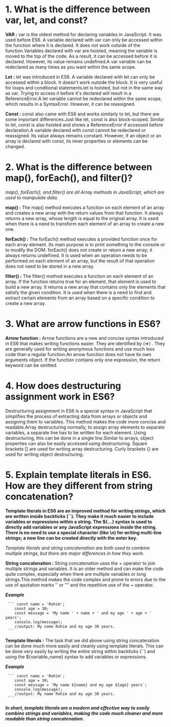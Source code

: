 

# 1. What is the difference between var, let, and const?

****VAR :****  var is the oldest method for declaring variables in JavaScript. It was used before ES6. A variable declared with var can only be accessed within the function where it is declared. It does not work outside of the function.Variables declared with var are hoisted, meaning the variable is moved to the top of the code. As a result, it can be accessed before it is declared. However, its value remains undefined.A var variable can be redeclared as many times as you want within the same scope.


****Let :****  let was introduced in ES6. A variable declared with let can only be accessed within a block. It doesn't work outside the block. It is very useful for loops and conditional statements.let is hoisted, but not in the same way as var. Trying to access it before it's declared will result in a ReferenceError.A let variable cannot be redeclared within the same scope, which results in a SyntaxError. However, it can be reassigned.


****Const :****  const also came with ES6 and works similarly to let, but there are some important differences.Just like let, const is also block-scoped. Similar to let, const is also hoisted and shows a ReferenceError if accessed before declaration.A variable declared with const cannot be redeclared or reassigned. Its value always remains constant. However, if an object or an array is declared with const, its inner properties or elements can be changed.






# 2. What is the difference between map(), forEach(), and filter()?

*map(), forEach(), and filter() are all Array methods in JavaScript, which are used to manipulate data.*

****map() :**** The map() method executes a function on each element of an array and creates a new array with the return values from that function. It always returns a new array, whose length is equal to the original array. It is used when there is a need to transform each element of an array to create a new one.

****forEach() :**** The forEach() method executes a provided function once for each array element. Its main purpose is to print something to the console or to modify the DOM. forEach() does not create or return a new array; it always returns undefined. It is used when an operation needs to be performed on each element of an array, but the result of that operation does not need to be stored in a new array.

****filter() :**** The filter() method executes a function on each element of an array. If the function returns true for an element, that element is used to build a new array. It returns a new array that contains only the elements that satisfy the given condition. It is used when there is a need to find and extract certain elements from an array based on a specific condition to create a new array.






# 3. What are arrow functions in ES6?

****Arrow function :**** Arrow functions are a new and concise syntax introduced in ES6 that makes writing functions easier. They are identified by (=>) . They are generally used for writing anonymous functions and use much less code than a regular function.An arrow function does not have its own arguments object. If the function contains only one expression, the return keyword can be omitted.





# 4. How does destructuring assignment work in ES6?
Destructuring assignment in ES6 is a special syntax in JavaScript that simplifies the process of extracting data from arrays or objects and assigning them to variables. This method makes the code more concise and readable.Array destructuring normally, to assign array elements to separate variables, a separate line has to be written for each element. Using destructuring, this can be done in a single line.Similar to arrays, object properties can also be easily accessed using destructuring. Square brackets [] are used for writing array destructuring. Curly brackets {} are used for writing object destructuring.


# 5. Explain template literals in ES6. How are they different from string concatenation?

**Template literals in ES6 are an improved method for writing strings, which are written inside backticks (``). They make it much easier to include variables or expressions within a string. The ${...} syntax is used to directly add variables or any JavaScript expressions inside the string. There is no need to use a special character (like \n) for writing multi-line strings; a new line can be created directly with the enter key.**

*Template literals and string concatenation are both used to combine multiple strings, but there are major differences in how they work.*

****String concatenation :**** String concatenation uses the + operator to join multiple strings and variables. It is an older method and can make the code quite complex, especially when there are multiple variables or long strings.This method makes the code complex and prone to errors due to the use of quotation marks '' or "" and the repetitive use of the + operator.
  
  ***Example*** 

     ``` const name = 'Rohim';
        const age = 30;
        const message = 'My name ' + name + ' and my age ' + age + ' years';
        console.log(message);
        //output: My name Rohim and my age 30 years.
     ```

****Template literals :**** The task that we did above using string concatenation can be done much more easily and cleanly using template literals. This can be done very easily by writing the entire string within backticks (``) and using the ${variable_name} syntax to add variables or expressions.

***Example*** 

     ``` const name = 'Rohim';
        const age = 30;
        const message = `My name ${name} and my age ${age} years`;
        console.log(message);
        //output: My name Rohim and my age 30 years.
     ```

***In short, template literals are a modern and effective way to easily combine strings and variables, making the code much cleaner and more readable than string concatenation.***